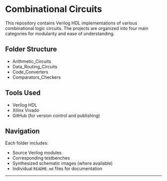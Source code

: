 # Combinational Circuits

This repository contains Verilog HDL implementations of various combinational logic circuits. The projects are organized into four main categories for modularity and ease of understanding.

## Folder Structure

- Arithmetic_Circuits
- Data_Routing_Circuits
- Code_Converters
- Comparators_Checkers

## Tools Used

- Verilog HDL  
- Xilinx Vivado  
- GitHub (for version control and publishing)

## Navigation

Each folder includes:

- Source Verilog modules  
- Corresponding testbenches  
- Synthesized schematic images (where available)  
- Individual `README.md` files for documentation  

---
